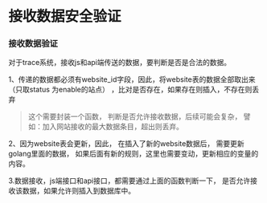 接收数据安全验证
=================


### 接收数据验证


对于trace系统，接收js和api端传送的数据，要判断是否是合法的数据。

1、传递的数据都必须有website_id字段，因此，将website表的数据全部取出来（只取status 为enable的站点）
，比对是否存在，如果存在则插入，不存在则丢弃

> 这个需要封装一个函数，
判断是否允许接收数据，后续可能会复杂，
譬如：加入网站接收的最大数据条目，超出则丢弃。

2、因为website表会更新，因此，
在插入了新的website数据后，
需要更新golang里面的数据，
如果后面有新的规则，这里也需要变动，更新相应的变量的内容。

3.数据接收，js端接口和api接口，都需要通过上面的函数判断一下，
是否允许接收该数据，如果允许则插入到数据库中。





























